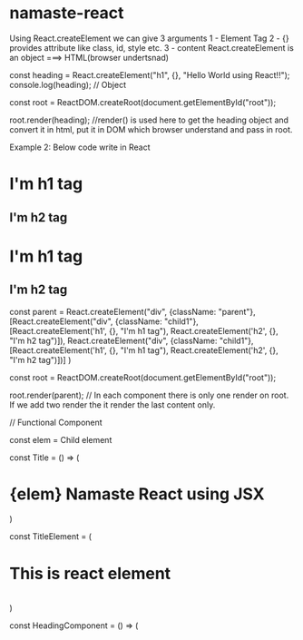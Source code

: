 # namaste-react



 Using React.createElement we can give 3 arguments 
 1 - Element Tag
 2 - {} provides attribute like class, id, style etc.
 3 - content
 React.createElement is an object ===> HTML(browser undertsnad)

 const heading = React.createElement("h1", {}, "Hello World using React!!");
 console.log(heading); // Object

 const root = ReactDOM.createRoot(document.getElementById("root"));

 root.render(heading);  //render() is used here to get the heading object and convert it in html, put it in DOM which browser understand and pass in root.

 Example 2: Below code write in React

 <div class="parent">
    <div class="child">
        <h1>I'm h1 tag</h1>
        <h2>I'm h2 tag</h2>
    </div>
    <div class="child2">
        <h1>I'm h1 tag</h1>
        <h2>I'm h2 tag</h2>
    </div>
</div> 

 const parent = React.createElement("div",
 {className: "parent"},
 [React.createElement("div", {className: "child1"}, 
 [React.createElement('h1', {}, "I'm h1 tag"), React.createElement('h2', {}, "I'm h2 tag")]),
 React.createElement("div", {className: "child1"}, 
 [React.createElement('h1', {}, "I'm h1 tag"), React.createElement('h2', {}, "I'm h2 tag")])]
 )

 const root = ReactDOM.createRoot(document.getElementById("root"));

 root.render(parent); // In each component there is only one render on root. If we add two render the it render the last content only.


 // Functional Component

const elem = <span>Child element</span>

const Title = () => (
    <h1 className='head' tabIndex="5">
        {elem}
        Namaste  React using JSX
    </h1>
)

const TitleElement = (
    <h1>This is react element</h1>    
)

const HeadingComponent = () => (
    <div id='container'>
        <Title />
        {Title()}
        {TitleElement}
        <h1 className='heading'>Namaste React Functional Component</h1>
    </div>
)


const root = ReactDOM.createRoot(document.getElementById("root"));

root.render(<HeadingComponent />)



--- If you have loop some list in JSX, we need to give a key property in html tag where we send data.
Example ==> 
            {
                resList.map(restaurent => (
                    <RestaurentCards key={restaurent.card.card.info.id} data={restaurent}/>
                ))
            }
